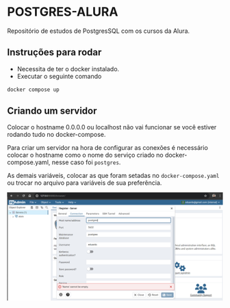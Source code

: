 # POSTGRES-ALURA
Repositório de estudos de PostgresSQL com os cursos da Alura.

## Instruções para rodar
- Necessita de ter o docker instalado.
- Executar o seguinte comando

```powershell
docker compose up
```

## Criando um servidor
Colocar o hostname 0.0.0.0 ou localhost não vai funcionar se você estiver rodando tudo no docker-compose.

Para criar um servidor na hora de configurar as conexões é necessário colocar o hostname como o nome do serviço criado no docker-compose.yaml, nesse caso foi `postgres`.

As demais variáveis, colocar as que foram setadas no `docker-compose.yaml` ou trocar no arquivo para variáveis de sua preferência.

![Como configurar o hostname/address](/readme_images/register_server_screenshot.png)